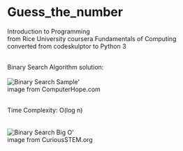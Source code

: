 # Guess_the_number

Introduction to Programming<br>
from Rice University coursera Fundamentals of Computing<br>
converted from codeskulptor to Python 3
<br><br>

Binary Search Algorithm solution:
<br><br>
<img src="https://www.computerhope.com/jargon/b/binary-search.jpg" alt="Binary Search Sample" title="Binary Search Sample Image">'
<br>
image from ComputerHope.com
<br><br>

Time Complexity: O(log n)<br>
<br><br>
<img src="https://encrypted-tbn0.gstatic.com/images?q=tbn:ANd9GcQfGyVAX0HA60bp7FucUqAMBgKuBsMcz0J06g&usqp=CAU"  alt="Binary Search Big O" title="Binary Search Big O Image">'
<br>
image from CuriousSTEM.org

